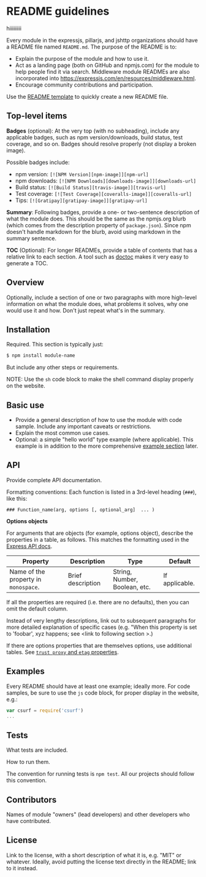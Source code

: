 # README guidelines

hiiiiiiiii

Every module in the expressjs, pillarjs, and jshttp organizations should have
a README file named `README.md`. The purpose of the README is to:

- Explain the purpose of the module and how to use it.
- Act as a landing page (both on GitHub and npmjs.com) for the module to help
  people find it via search. Middleware module READMEs are also incorporated
  into https://expressjs.com/en/resources/middleware.html.
- Encourage community contributions and participation.

Use the [README template](https://github.com/expressjs/express/wiki/README-template)
to quickly create a new README file.

## Top-level items

**Badges** (optional): At the very top (with no subheading), include any
applicable badges, such as npm version/downloads, build status, test coverage,
and so on. Badges should resolve properly (not display a broken image).

Possible badges include:
- npm version: `[![NPM Version][npm-image]][npm-url]`
- npm downloads: `[![NPM Downloads][downloads-image]][downloads-url]`
- Build status: `[![Build Status][travis-image]][travis-url]`
- Test coverage: `[![Test Coverage][coveralls-image]][coveralls-url]`
- Tips: `[![Gratipay][gratipay-image]][gratipay-url]`

**Summary**: Following badges, provide a one- or two-sentence description of
what the module does. This should be the same as the npmjs.org blurb (which
comes from the description property of `package.json`). Since npm doesn't
handle markdown for the blurb, avoid using markdown in the summary sentence.

**TOC** (Optional): For longer READMEs, provide a table of contents that has
a relative link to each section. A tool such as
[doctoc](https://www.npmjs.com/package/doctoc) makes it very easy to generate
a TOC.

## Overview

Optionally, include a section of one or two paragraphs with more high-level
information on what the module does, what problems it solves, why one would
use it and how.  Don't just repeat what's in the summary.

## Installation

Required. This section is typically just:

```sh
$ npm install module-name
```

But include any other steps or requirements.

NOTE: Use the `sh` code block to make the shell command display properly on
the website.

## Basic use

- Provide a general description of how to use the module with code sample.
  Include any important caveats or restrictions.
- Explain the most common use cases.
- Optional: a simple "hello world" type example (where applicable). This
  example is in addition to the more comprehensive [example section](#examples)
  later.

## API

Provide complete API documentation.

Formatting conventions: Each function is listed in a 3rd-level heading (`###`),
like this:

```
### Function_name(arg, options [, optional_arg]  ... )
```

**Options objects**

For arguments that are objects (for example, options object), describe the
properties in a table, as follows. This matches the formatting used in the
[Express API docs](https://expressjs.com/en/4x/api.html).

|Property | Description | Type | Default|
|----------|-----------|------------|-------------|
|Name of the property in `monospace`. | Brief description | String, Number, Boolean, etc. | If applicable.|

If all the properties are required (i.e. there are no defaults), then you
can omit the default column.

Instead of very lengthy descriptions, link out to subsequent paragraphs for
more detailed explanation of specific cases (e.g. "When this property is set
to 'foobar', xyz happens; see &lt;link to following section &gt;.)

If there are options properties that are themselves options, use additional
tables. See [`trust proxy` and `etag` properties](https://expressjs.com/en/4x/api.html#app.settings.table).

## Examples

Every README should have at least one example; ideally more.  For code samples,
be sure to use the `js` code block, for proper display in the website, e.g.:

```js
var csurf = require('csurf')
...
```

## Tests

What tests are included.

How to run them.

The convention for running tests is `npm test`. All our projects should follow
this convention.

## Contributors

Names of module "owners" (lead developers) and other developers who have
contributed.

## License

Link to the license, with a short description of what it is, e.g. "MIT" or
whatever. Ideally, avoid putting the license text directly in the README; link
to it instead.
